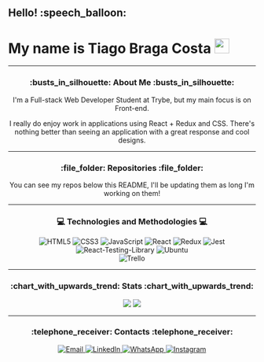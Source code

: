 <h2> Hello! :speech_balloon: </h2>
<h1> My name is Tiago Braga Costa <img src="https://camo.githubusercontent.com/8653492b3ab0c46cc580ad293f0555880ecf8ac82f0a761f17af1335e85e4de6/68747470733a2f2f71706c7573706963747572652e6f73732d636e2d6265696a696e672e616c6979756e63732e636f6d2f364c6a6a51412f48692e676966" width=30 /> </h1>

<hr />

<div align="center">

  <h3> :busts_in_silhouette: About Me :busts_in_silhouette: </h3>

  <p> 
    I'm a Full-stack Web Developer Student at Trybe, but my main focus is on Front-end.
  </p>

  <p>
    I really do enjoy work in applications using React + Redux and CSS. There's nothing better than
    seeing an application with a great response and cool designs.
  </p>

  <hr />

  <h3> :file_folder: Repositories :file_folder: </h3>

  <p> You can see my repos below this README, I'll be updating them as long I'm working on them!

  <hr />
  
  <h3> 💻 Technologies and Methodologies 💻 </h3>
  
  <div>
    <img src="https://img.shields.io/badge/HTML5-E34F26?style=for-the-badge&logo=html5&logoColor=white" alt="HTML5" target="_blank">
    <img src="https://img.shields.io/badge/CSS3-1572B6?style=for-the-badge&logo=css3&logoColor=white" alt="CSS3" target="_blank">
    <img src="https://img.shields.io/badge/JavaScript-F7DF1E?style=for-the-badge&logo=javascript&logoColor=black" alt="JavaScript" target="_blank">
    <img src="https://img.shields.io/badge/React-20232A?style=for-the-badge&logo=react&logoColor=61DAFB" alt="React" target="_blank">
    <img src="https://img.shields.io/badge/Redux-593D88?style=for-the-badge&logo=redux&logoColor=white" alt="Redux" target="_blank">
    <img src="https://img.shields.io/badge/Jest-323330?style=for-the-badge&logo=Jest&logoColor=white" alt="Jest" target="_blank">
    <img src="https://img.shields.io/badge/testing%20library-323330?style=for-the-badge&logo=testing-library&logoColor=red" alt="React-Testing-Library" target="_blank">
    <img src="https://img.shields.io/badge/Ubuntu-E95420?style=for-the-badge&logo=ubuntu&logoColor=white" alt="Ubuntu" target="_blank">
  </div>
    <img src="https://img.shields.io/badge/Trello-0052CC?style=for-the-badge&logo=trello&logoColor=white" alt="Trello" target"_blank">
  
  <hr />

  <h3> :chart_with_upwards_trend: Stats :chart_with_upwards_trend: </h3>

  <img src="https://github-readme-stats.vercel.app/api/top-langs/?username=zTiagok" />
  <img src="https://github-readme-stats.vercel.app/api?username=zTiagok" />
  
  <hr />

  <h3> :telephone_receiver: Contacts :telephone_receiver: </h3>
  
  <div>
    <a href="mailto:ztiagok@gmail.com"> <img src="https://img.shields.io/badge/-Gmail-%23333?style=for-the-badge&logo=gmail&logoColor=white" target="_blank" alt="Email"> </a>
    <a href="https://www.linkedin.com/in/ztiagok/" target="_blank"> <img src="https://img.shields.io/badge/-LinkedIn-%230077B5?style=for-the-badge&logo=linkedin&logoColor=white" alt="LinkedIn" target="_blank"> </a>
    <a href="https://wa.me/5524988116847"> <img src="https://img.shields.io/badge/WhatsApp-25D366?style=for-the-badge&logo=whatsapp&logoColor=white" alt="WhatsApp"> </a>
        <a href="https://www.instagram.com/z.tiago.k/"> <img src="https://img.shields.io/badge/Instagram-E4405F?style=for-the-badge&logo=instagram&logoColor=white" alt="Instagram"> </a>
  </div>
</div>


